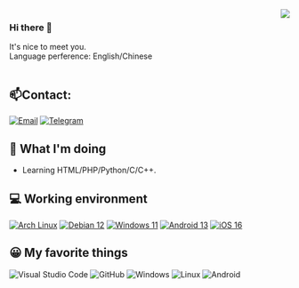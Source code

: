 <img align="right" src="https://github-readme-stats.vercel.app/api?username=Ella-Alinda&show_icons=true)](https://github.com/Ella-Alinda" />

### Hi there 👋
It's nice to meet you.<br>
Language perference: English/Chinese<br><br>

## 📫Contact:
[![Email](https://img.shields.io/badge/ella%40ilolicon%2ecom-3873C4?style=flat-square&logo=thunderbird&logoColor=ffffff)](mailto:ella@ilolicon.com)
[![Telegram](https://img.shields.io/badge/%40ellaalindas-0088cc?style=flat-square&logo=telegram&logoColor=ffffff)](https://t.me/ellaalindas)

## 🤔 What I'm doing
 - Learning HTML/PHP/Python/C/C++.

## 💻 Working environment
[![Arch Linux](https://img.shields.io/badge/Arch%20Linux-1793d0?style=flat-square&logo=arch-linux&logoColor=ffffff)](https://archlinux.org)
[![Debian 12](https://img.shields.io/badge/Debian%2012-dd4814?style=flat-square&logo=debian&logoColor=ffffff)](https://debian.org)
[![Windows 11](https://img.shields.io/badge/Windows%2011-00adef?style=flat-square&logo=windows&logoColor=ffffff)](https://www.microsoft.com/windows11)
[![Android 13](https://img.shields.io/badge/Android%2013-3ddc84?style=flat-square&logo=android&logoColor=ffffff)](https://www.android.com/android-13/)
[![iOS 16](https://img.shields.io/badge/iOS%2016-4f4f4f?style=flat-square&logo=ios&logoColor=ffffff)](https://www.apple.com/ios/ios-16/)

## 😀 My favorite things
![Visual Studio Code](https://img.shields.io/badge/Visual%20Studio%20Code-007ACC?style=flat-square&logo=Visual+Studio+Code)
![GitHub](https://img.shields.io/badge/GitHub-181717?style=flat-square&logo=GitHub)
![Windows](https://img.shields.io/badge/Windows-0078D6?style=flat-square&logo=Windows)
![Linux](https://img.shields.io/badge/Linux-000000?style=flat-square&logo=Linux&logoColor=white)
![Android](https://img.shields.io/badge/Android-3DDC84?style=flat-square&logo=Android&logoColor=white)
